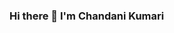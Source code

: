 ### Hi there 👋 I'm Chandani Kumari

<!--
**chandni112000/chandni112000** is a ✨ _special_ ✨ repository because its `README.md` (this file) appears on your GitHub profile.

Here are some ideas to get you started:

- 🔭 I’m currently working on ...
- 🌱 I’m currently learning ...AI
- 👯 I’m looking to collaborate on ...
- 🤔 I’m looking for help with ...
- 💬 Ask me about ...anything
- 📫 How to reach me: ...[LinkedIn](https://www.linkedin.com/in/chandani-kumari-728a15190/)
- 😄 Pronouns: ...
- ⚡ Fun fact: ...
-->
